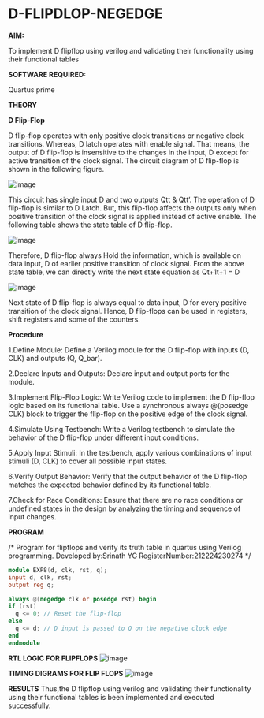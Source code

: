 # D-FLIPDLOP-NEGEDGE

**AIM:**

To implement  D flipflop using verilog and validating their functionality using their functional tables

**SOFTWARE REQUIRED:**

Quartus prime

**THEORY**

**D Flip-Flop**

D flip-flop operates with only positive clock transitions or negative clock transitions. Whereas, D latch operates with enable signal. That means, the output of D flip-flop is insensitive to the changes in the input, D except for active transition of the clock signal. The circuit diagram of D flip-flop is shown in the following figure.

![image](https://github.com/naavaneetha/D-FLIPDLOP-NEGEDGE/assets/154305477/48c81fe8-bc3f-40e7-95e2-519fc155ad51)

This circuit has single input D and two outputs Qtt & Qtt’. The operation of D flip-flop is similar to D Latch. But, this flip-flop affects the outputs only when positive transition of the clock signal is applied instead of active enable. The following table shows the state table of D flip-flop.

![image](https://github.com/naavaneetha/D-FLIPDLOP-NEGEDGE/assets/154305477/e5f3fda7-68ec-4a3a-a0a4-cf6f9cc4ab55)

Therefore, D flip-flop always Hold the information, which is available on data input, D of earlier positive transition of clock signal. From the above state table, we can directly write the next state equation as Qt+1t+1 = D

![image](https://github.com/naavaneetha/D-FLIPDLOP-NEGEDGE/assets/154305477/8592c0d8-2917-4142-91b9-d6c30dd891d2)

Next state of D flip-flop is always equal to data input, D for every positive transition of the clock signal. Hence, D flip-flops can be used in registers, shift registers and some of the counters.

**Procedure**


1.Define Module: Define a Verilog module for the D flip-flop with inputs (D, CLK) and outputs (Q, Q_bar).  

2.Declare Inputs and Outputs: Declare input and output ports for the module.  

3.Implement Flip-Flop Logic: Write Verilog code to implement the D flip-flop logic based on its functional table. Use a synchronous always @(posedge CLK) block to trigger the flip-flop on the positive edge of the clock signal.   

4.Simulate Using Testbench: Write a Verilog testbench to simulate the behavior of the D flip-flop under different input conditions.  
 
5.Apply Input Stimuli: In the testbench, apply various combinations of input stimuli (D, CLK) to cover all possible input states.   

6.Verify Output Behavior: Verify that the output behavior of the D flip-flop matches the expected behavior defined by its functional table.   

7.Check for Race Conditions: Ensure that there are no race conditions or undefined states in the design by analyzing the timing and sequence of input changes.  

**PROGRAM**

/* Program for flipflops and verify its truth table in quartus using Verilog programming. Developed by:Srinath YG RegisterNumber:212224230274
*/
```verilog
module EXP8(d, clk, rst, q);
input d, clk, rst;
output reg q;

always @(negedge clk or posedge rst) begin
if (rst)
  q <= 0; // Reset the flip-flop
else
  q <= d; // D input is passed to Q on the negative clock edge
end
endmodule
```
**RTL LOGIC FOR FLIPFLOPS**
![image](https://github.com/user-attachments/assets/02f80b2e-38fa-477a-b1b8-a011b482e7df)


**TIMING DIGRAMS FOR FLIP FLOPS**
![image](https://github.com/user-attachments/assets/d8d591af-a75c-4c64-b464-3e4c928fcf3e)


**RESULTS**
Thus,the D flipflop using verilog and validating their functionality using their functional tables is been implemented and executed successfully.
